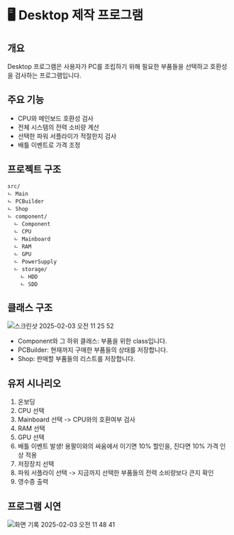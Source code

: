 # 🖥️ Desktop 제작 프로그램 
## 개요
Desktop 프로그램은 사용자가 PC를 조립하기 위해 필요한 부품들을 선택하고 호환성을 검사하는 프로그램입니다.

## 주요 기능
- CPU와 메인보드 호환성 검사
- 전체 시스템의 전력 소비량 계산
- 선택한 파워 서플라이가 적절한지 검사
- 배틀 이벤트로 가격 조정

## 프로젝트 구조
```
src/
ㄴ Main
ㄴ PCBuilder
ㄴ Shop
ㄴ component/
  ㄴ Component
  ㄴ CPU
  ㄴ Mainboard
  ㄴ RAM
  ㄴ GPU
  ㄴ PowerSupply
  ㄴ storage/
    ㄴ HDD
    ㄴ SDD
```

## 클래스 구조
![스크린샷 2025-02-03 오전 11 25 52](https://github.com/user-attachments/assets/1eb51e3f-53f2-4fe1-8958-e417d5b7a168)

- Component와 그 하위 클래스: 부품을 위한 class입니다.
- PCBuilder: 현재까지 구매한 부품들의 상태를 저장합니다.
- Shop: 판매할 부품들의 리스트를 저장합니다.

## 유저 시나리오
1. 온보딩
2. CPU 선택
3. Mainboard 선택 -> CPU와의 호환여부 검사
4. RAM 선택
5. GPU 선택
6. 배틀 이벤트 발생! 용팔이와의 싸움에서 이기면 10% 할인을, 진다면 10% 가격 인상 적용
7. 저장장치 선택
8. 파워 서플라이 선택 -> 지금까지 선택한 부품들의 전력 소비량보다 큰지 확인
9. 영수증 출력

## 프로그램 시연
![화면 기록 2025-02-03 오전 11 48 41](https://github.com/user-attachments/assets/39cbdeca-8875-43f6-8439-a76c928f273d)


